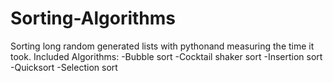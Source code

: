 # Sorting-Algorithms
Sorting long random generated lists with pythonand measuring the time it took.
Included Algorithms:
  -Bubble sort
  -Cocktail shaker sort
  -Insertion sort
  -Quicksort
  -Selection sort

